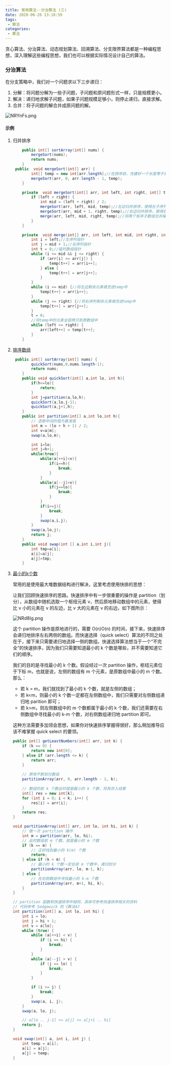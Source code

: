 ```yaml
---
title: 常用算法--分治算法 (三)
date: 2020-06-26 13:18:59
tags:
 - 算法
categories:
 - 算法
---
```


贪心算法、分治算法、动态规划算法、回溯算法、分支限界算法都是一种编程思想，深入理解这些编程思想，我们也可以根据实际情况设计自己的算法。

<!--more-->

### 分治算法

在分支策略中，我们对一个问题求以下三步递归：

1. 分解：将问题分解为一些子问题，子问题和原问题形式一样，只是规模更小。
2. 解决：递归地求解子问题，如果子问题规模足够小，则停止递归，直接求解。
3. 合并：将子问题的解合并成原问题的解。

![NRYnFs.png](https://s1.ax1x.com/2020/06/28/NRYnFs.png)

#### 示例

1. 归并排序

   ```java
       public int[] sortArray(int[] nums) {
           mergeSort(nums);
           return nums;
       }
   	public  void mergeSort(int[] arr) {
           int[] temp = new int[arr.length];//在排序前，先建好一个长度等于原数组长度的临时数组，避免递归中频繁开辟空间
           mergeSort(arr, 0, arr.length - 1, temp);
       }
   
       private  void mergeSort(int[] arr, int left, int right, int[] temp) {
           if (left < right) {
               int mid = (left + right) / 2;
               mergeSort(arr, left, mid, temp);//左边归并排序，使得左子序列有序
               mergeSort(arr, mid + 1, right, temp);//右边归并排序，使得右子序列有序
               merge(arr, left, mid, right, temp);//将两个有序子数组合并操作
           }
       }
   
       private  void merge(int[] arr, int left, int mid, int right, int[] temp) {
           int i = left;//左序列指针
           int j = mid + 1;//右序列指针
           int t = 0;//临时数组指针
           while (i <= mid && j <= right) {
               if (arr[i] <= arr[j]) {
                   temp[t++] = arr[i++];
               } else {
                   temp[t++] = arr[j++];
               }
           }
           while (i <= mid) {//将左边剩余元素填充进temp中
               temp[t++] = arr[i++];
           }
           while (j <= right) {//将右序列剩余元素填充进temp中
               temp[t++] = arr[j++];
           }
           t = 0;
           //将temp中的元素全部拷贝到原数组中
           while (left <= right) {
               arr[left++] = temp[t++];
           }
       }
   ```
   
2. [排序数组](https://leetcode-cn.com/problems/sort-an-array/)

   ```java
   	public int[] sortArray(int[] nums) {
           quickSort(nums,0,nums.length-1);
           return nums;
       }
       public void quickSort(int[] a,int lo, int h){
           if(h<=lo){
               return;
           }
           int j=partition(a,lo,h);
           quickSort(a,lo,j-1);
           quickSort(a,j+1,h);
       }
       public int partition(int[] a,int lo,int h){
           // 选取中间的值为基准值
           int m = (lo + h + 1) / 2;
           int v=a[m];
           swap(a,lo,m);
   
           int i=lo;
           int j=h+1;
           while(true){
               while(a[++i]<v){
                   if(i==h){
                       break;
                   }
               }
               while(a[--j]>v){
                   if(j==lo){
                       break;
                   }
               }
               if(i>=j){
                   break;
               }
               swap(a,i,j);
           }
           swap(a,lo,j);
           return j;
       }
       public void swap(int [] a,int i,int j){
           int tmp=a[i];
           a[i]=a[j];
           a[j]=tmp;
       }
   ```

3. [最小的k个数](https://leetcode-cn.com/problems/zui-xiao-de-kge-shu-lcof/)

   常用的是使用最大堆数据结构进行解决，这里考虑使用快排的思想：

   让我们回顾快速排序的思路。快速排序中有一步很重要的操作是 partition（划分），从数组中随机选取一个枢纽元素 v，然后原地移动数组中的元素，使得比 v 小的元素在 v 的左边，比 v 大的元素在 v 的右边，如下图所示：

   ![NRd8Ig.png](https://s1.ax1x.com/2020/06/28/NRd8Ig.png)

   这个 partition 操作是原地进行的，需要 O(n)O(n) 的时间，接下来，快速排序会递归地排序左右两侧的数组。而快速选择（quick select）算法的不同之处在于，接下来只需要递归地选择一侧的数组。快速选择算法想当于一个“不完全”的快速排序，因为我们只需要知道最小的 k 个数是哪些，并不需要知道它们的顺序。

   我们的目的是寻找最小的 k 个数。假设经过一次 partition 操作，枢纽元素位于下标 m，也就是说，左侧的数组有 m 个元素，是原数组中最小的 m 个数。那么：

   - 若 k = m，我们就找到了最小的 k 个数，就是左侧的数组；
   - 若 k<m，则最小的 k 个数一定都在左侧数组中，我们只需要对左侧数组递归地 parition 即可；
   - 若 k>m，则左侧数组中的 m 个数都属于最小的 k 个数，我们还需要在右侧数组中寻找最小的 k-m 个数，对右侧数组递归地 partition 即可。

   这种方法需要多加领会思想，如果你对快速排序掌握得很好，那么稍加推导应该不难掌握 quick select 的要领。

   ```java
   public int[] getLeastNumbers(int[] arr, int k) {
       if (k == 0) {
           return new int[0];
       } else if (arr.length <= k) {
           return arr;
       }
       
       // 原地不断划分数组
       partitionArray(arr, 0, arr.length - 1, k);
       
       // 数组的前 k 个数此时就是最小的 k 个数，将其存入结果
       int[] res = new int[k];
       for (int i = 0; i < k; i++) {
           res[i] = arr[i];
       }
       return res;
   }
   
   void partitionArray(int[] arr, int lo, int hi, int k) {
       // 做一次 partition 操作
       int m = partition(arr, lo, hi);
       // 此时数组前 m 个数，就是最小的 m 个数
       if (k == m) {
           // 正好找到最小的 k(m) 个数
           return;
       } else if (k < m) {
           // 最小的 k 个数一定在前 m 个数中，递归划分
           partitionArray(arr, lo, m-1, k);
       } else {
           // 在右侧数组中寻找最小的 k-m 个数
           partitionArray(arr, m+1, hi, k);
       }
   }
   
   // partition 函数和快速排序中相同，具体可参考快速排序相关的资料
   // 代码参考 Sedgewick 的《算法4》
   int partition(int[] a, int lo, int hi) {
       int i = lo;
       int j = hi + 1;
       int v = a[lo];
       while (true) { 
           while (a[++i] < v) {
               if (i == hi) {
                   break;
               }
           }
           while (a[--j] > v) {
               if (j == lo) {
                   break;
               }
           }
   
           if (i >= j) {
               break;
           }
           swap(a, i, j);
       }
       swap(a, lo, j);
   
       // a[lo .. j-1] <= a[j] <= a[j+1 .. hi]
       return j;
   }
   
   void swap(int[] a, int i, int j) {
       int temp = a[i];
       a[i] = a[j];
       a[j] = temp;
   }
   ```

   
